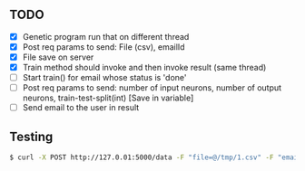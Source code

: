 ## TODO
- [x] Genetic program run that on different thread
- [x] Post req params to send: File (csv), emailId
- [x] File save on server
- [x] Train method should invoke and then invoke result (same thread)
- [ ] Start train() for email whose status is 'done'
- [ ] Post req params to send: number of input neurons, number of output neurons, train-test-split(int) [Save in variable]
- [ ] Send email to the user in result

## Testing
```bash
$ curl -X POST http://127.0.01:5000/data -F "file=@/tmp/1.csv" -F "emailId=test7@gmail.com"
```
